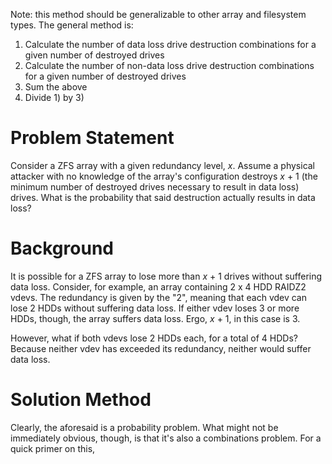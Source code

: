 Note: this method should be generalizable to other array and filesystem types. The general method is:

1. Calculate the number of data loss drive destruction combinations for a given number of destroyed drives
2. Calculate the number of non-data loss drive destruction combinations for a given number of destroyed drives
3. Sum the above
4. Divide 1) by 3)

# Problem Statement

Consider a ZFS array with a given redundancy level, *x*. Assume a physical attacker with no knowledge of the array's configuration destroys *x* + 1 (the minimum number of destroyed drives necessary to result in data loss) drives. What is the probability that said destruction actually results in data loss?

# Background

It is possible for a ZFS array to lose more than *x* + 1 drives without suffering data loss. Consider, for example, an array containing 2 x 4 HDD RAIDZ2 vdevs. The redundancy is given by the "2", meaning that each vdev can lose 2 HDDs without suffering data loss. If either vdev loses 3 or more HDDs, though, the array suffers data loss. Ergo, *x* + 1, in this case is 3. 

However, what if both vdevs lose 2 HDDs each, for a total of 4 HDDs? Because neither vdev has exceeded its redundancy, neither would suffer data loss.

# Solution Method

Clearly, the aforesaid is a probability problem. What might not be immediately obvious, though, is that it's also a combinations problem. For a quick primer on this, 